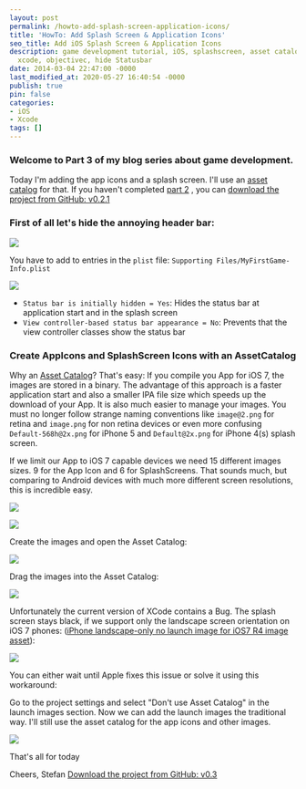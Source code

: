 ```yaml
---
layout: post
permalink: /howto-add-splash-screen-application-icons/
title: 'HowTo: Add Splash Screen & Application Icons'
seo_title: Add iOS Splash Screen & Application Icons
description: game development tutorial, iOS, splashscreen, asset catalog, app icon,
  xcode, objectivec, hide Statusbar
date: 2014-03-04 22:47:00 -0000
last_modified_at: 2020-05-27 16:40:54 -0000
publish: true
pin: false
categories:
- iOS
- Xcode
tags: []
---
```

### Welcome to Part 3 of my blog series about game development.

Today I'm adding the app icons and a splash screen. I'll use an [asset catalog](https://developer.apple.com/library/ios/recipes/xcode_help-image_catalog-1.0/Recipe.html#//apple_ref/doc/uid/TP40013303-CH1-SW1) for that. If you haven't completed [part 2](/developerplayground/howto-add-view-controllers-to-the-game-storyboard-and-use-segues-to-navigate-between-them) , you can [download the project from GitHub: v0.2.1](https://github.com/stfnjstn/MyFirstGame/releases/tag/v0.2.1)

### First of all let's hide the annoying header bar:

[![](/developerplayground/assets/2014/03/Splash1-1.jpg)](/developerplayground/assets/2014/03/Splash1-1.jpg)

You have to add to entries in the ``plist`` file: ``Supporting Files/MyFirstGame-Info.plist``

[![](/developerplayground/assets/2014/03/Splash2.png)](/developerplayground/assets/2014/03/Splash2.png)

  * ``Status bar is initially hidden = Yes``: Hides the status bar at application start and in the splash screen
  * ``View controller-based status bar appearance = No``: Prevents that the view controller classes show the status bar


### Create AppIcons and SplashScreen Icons with an AssetCatalog

Why an [Asset Catalog](https://developer.apple.com/library/ios/recipes/xcode_help-image_catalog-1.0/Recipe.html)? That's easy: If you compile you App for iOS 7, the images are stored in a binary. The advantage of this approach is a faster application start and also a smaller IPA file size which speeds up the download of your App. It is also much easier to manage your images. You must no longer follow strange naming conventions like ``image@2.png`` for retina and ``image.png`` for non retina devices or even more confusing ``Default-568h@2x.png`` for iPhone 5 and ``Default@2x.png`` for iPhone 4(s) splash screen.

If we limit our App to iOS 7 capable devices we need 15 different images sizes. 9 for the App Icon and 6 for SplashScreens. That sounds much, but comparing to Android devices with much more different screen resolutions, this is incredible easy.

[![](/developerplayground/assets/2014/03/Splash3.png)](/developerplayground/assets/2014/03/Splash3.png)

[![](/developerplayground/assets/2014/03/Splash4.png)](/developerplayground/assets/2014/03/Splash4.png)

Create the images and open the Asset Catalog:

[![](/developerplayground/assets/2014/03/Splash5.png)](/developerplayground/assets/2014/03/Splash5.png)

Drag the images into the Asset Catalog:

[![](/developerplayground/assets/2014/03/Splash6-1.jpg)](/developerplayground/assets/2014/03/Splash6-1.jpg)

Unfortunately the current version of XCode contains a Bug. The splash screen stays black, if we support only the landscape screen orientation on iOS 7 phones: ([iPhone landscape-only no launch image for iOS7 R4 image asset](http://stackoverflow.com/questions/19110583/iphone-landscape-only-no-launch-image-for-ios7-r4-image-asset/22106849#22106849)):

[![](/developerplayground/assets/2014/03/Splash7.png)](/developerplayground/assets/2014/03/Splash7.png)

You can either wait until Apple fixes this issue or solve it using this workaround:

Go to the project settings and select "Don't use Asset Catalog" in the launch images section. Now we can add the launch images the traditional way. I'll still use the asset catalog for the app icons and other images.

[![](/developerplayground/assets/2014/03/Splash8.png)](/developerplayground/assets/2014/03/Splash8.png)

That's all for today

Cheers, Stefan [Download the project from GitHub: v0.3](https://github.com/stfnjstn/MyFirstGame/releases/tag/v0.3)
